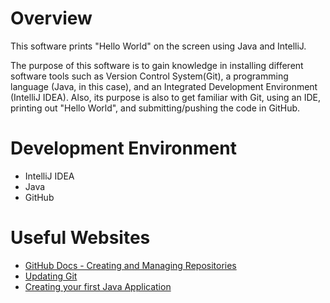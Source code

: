 # Overview

This software prints "Hello World" on the screen using Java and IntelliJ.

The purpose of this software is to gain knowledge in installing different software tools such as Version Control System(Git), a programming language (Java, in this case), and an Integrated Development Environment (IntelliJ IDEA). Also, its purpose is also to get familiar with Git, using an IDE, printing out "Hello World", and submitting/pushing the code in GitHub.

# Development Environment

- IntelliJ IDEA
- Java
- GitHub

# Useful Websites

* [GitHub Docs - Creating and Managing Repositories](https://docs.github.com/en/repositories/creating-and-managing-repositories)
* [Updating Git](https://phoenixnap.com/kb/how-to-update-git)
* [Creating your first Java Application](https://www.jetbrains.com/help/idea/creating-and-running-your-first-java-application.html#run_jar_artifact)